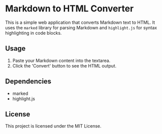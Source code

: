 # Markdown to HTML Converter

This is a simple web application that converts Markdown text to HTML. It uses the `marked` library for parsing Markdown and `highlight.js` for syntax highlighting in code blocks.

## Usage
1. Paste your Markdown content into the textarea.
2. Click the 'Convert' button to see the HTML output.

## Dependencies
- marked
- highlight.js

## License
This project is licensed under the MIT License.